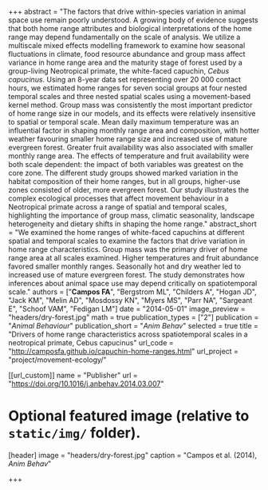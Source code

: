 +++
abstract = "The factors that drive within-species variation in animal space use remain poorly understood. A growing body of evidence suggests that both home range attributes and biological interpretations of the home range may depend fundamentally on the scale of analysis. We utilize a multiscale mixed effects modelling framework to examine how seasonal fluctuations in climate, food resource abundance and group mass affect variance in home range area and the maturity stage of forest used by a group-living Neotropical primate, the white-faced capuchin, *Cebus capucinus*. Using an 8-year data set representing over 20 000 contact hours, we estimated home ranges for seven social groups at four nested temporal scales and three nested spatial scales using a movement-based kernel method. Group mass was consistently the most important predictor of home range size in our models, and its effects were relatively insensitive to spatial or temporal scale. Mean daily maximum temperature was an influential factor in shaping monthly range area and composition, with hotter weather favouring smaller home range size and increased use of mature evergreen forest. Greater fruit availability was also associated with smaller monthly range area. The effects of temperature and fruit availability were both scale dependent: the impact of both variables was greatest on the core zone. The different study groups showed marked variation in the habitat composition of their home ranges, but in all groups, higher-use zones consisted of older, more evergreen forest. Our study illustrates the complex ecological processes that affect movement behaviour in a Neotropical primate across a range of spatial and temporal scales, highlighting the importance of group mass, climatic seasonality, landscape heterogeneity and dietary shifts in shaping the home range."
abstract_short = "We examined the home ranges of white-faced capuchins at different spatial and temporal scales to examine the factors that drive variation in home range characteristics. Group mass was the primary driver of home range area at all scales examined. Higher temperatures and fruit abundance favored smaller monthly ranges. Seasonally hot and dry weather led to increased use of mature evergreen forest. The study demonstrates how inferences about animal space use may depend critically on spatiotemporal scale."
authors = ["**Campos FA**", "Bergstrom ML", "Childers A", "Hogan JD", "Jack KM", "Melin AD", "Mosdossy KN", "Myers MS", "Parr NA", "Sargeant E", "Schoof VAM", "Fedigan LM"]
date = "2014-05-01"
image_preview = "headers/dry-forest.jpg"
math = true
publication_types = ["2"]
publication = "*Animal Behaviour*"
publication_short = "*Anim Behav*"
selected = true
title = "Drivers of home range characteristics across spatiotemporal scales in a neotropical primate, Cebus capucinus"
url_code = "http://camposfa.github.io/capuchin-home-ranges.html"
url_project = "project/movement-ecology/"


[[url_custom]]
name = "Publisher"
url = "https://doi.org/10.1016/j.anbehav.2014.03.007"

# Optional featured image (relative to `static/img/` folder).
[header]
image = "headers/dry-forest.jpg"
caption = "Campos et al. (2014), *Anim Behav*"

+++
